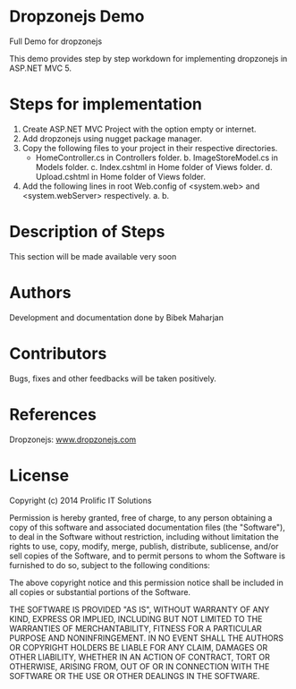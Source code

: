 Dropzonejs Demo
==============

Full Demo for dropzonejs

This demo provides step by step workdown for implementing dropzonejs in ASP.NET MVC 5.

Steps for implementation
==
1.	Create ASP.NET MVC Project with the option empty or internet.
2.	Add dropzonejs using nugget package manager.
3.	Copy the following files to your project in their respective directories.
    - HomeController.cs in Controllers folder.
    b.	ImageStoreModel.cs in Models folder.
    c.	Index.cshtml in Home folder of Views folder.
    d.	Upload.cshtml in Home folder of Views folder.
4.	Add the following lines in root Web.config of <system.web> and <system.webServer> respectively.
    a.	<httpRuntime targetFramework="4.5" maxRequestLength="1048576" />
    b.	<security>
         <requestFiltering>
          <requestLimits maxAllowedContentLength="1073741824" />
      	 </requestFiltering>
        </security>

Description of Steps
===
This section will be made available very soon

Authors
==
Development and documentation done by Bibek Maharjan

Contributors
==
Bugs, fixes and other feedbacks will be taken positively.

References
==
Dropzonejs: www.dropzonejs.com

License
==
Copyright (c) 2014 Prolific IT Solutions

Permission is hereby granted, free of charge, to any person obtaining a copy of this software and associated documentation files (the "Software"), to deal in the Software without restriction, including without limitation the rights to use, copy, modify, merge, publish, distribute, sublicense, and/or sell copies of the Software, and to permit persons to whom the Software is furnished to do so, subject to the following conditions:

The above copyright notice and this permission notice shall be included in all copies or substantial portions of the Software.

THE SOFTWARE IS PROVIDED "AS IS", WITHOUT WARRANTY OF ANY KIND, EXPRESS OR IMPLIED, INCLUDING BUT NOT LIMITED TO THE WARRANTIES OF MERCHANTABILITY, FITNESS FOR A PARTICULAR PURPOSE AND NONINFRINGEMENT. IN NO EVENT SHALL THE AUTHORS OR COPYRIGHT HOLDERS BE LIABLE FOR ANY CLAIM, DAMAGES OR OTHER LIABILITY, WHETHER IN AN ACTION OF CONTRACT, TORT OR OTHERWISE, ARISING FROM, OUT OF OR IN CONNECTION WITH THE SOFTWARE OR THE USE OR OTHER DEALINGS IN THE SOFTWARE.


